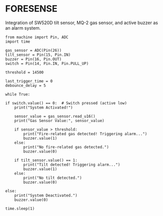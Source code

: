# FORESENSE
Integration of SW520D tilt sensor, MQ-2 gas sensor, and active buzzer as an alarm system.

    from machine import Pin, ADC
    import time
    
    gas_sensor = ADC(Pin(26)) 
    tilt_sensor = Pin(15, Pin.IN)
    buzzer = Pin(16, Pin.OUT)
    switch = Pin(14, Pin.IN, Pin.PULL_UP) 
    
    threshold = 14500 
    
    last_trigger_time = 0
    debounce_delay = 5 

    while True:

    if switch.value() == 0:  # Switch pressed (active low)
        print("System Activated!")
   
        sensor_value = gas_sensor.read_u16()
        print("Gas Sensor Value:", sensor_value)
      
        if sensor_value > threshold:  
            print("Fire-related gas detected! Triggering alarm...")
            buzzer.value(1)  
        else:
            print("No fire-related gas detected.")
            buzzer.value(0)  
       
        if tilt_sensor.value() == 1: 
            print("Tilt detected! Triggering alarm...")
            buzzer.value(1) 
        else:
            print("No tilt detected.")
            buzzer.value(0) 
        
    else:
        print("System Deactivated.")
        buzzer.value(0)  
    
    time.sleep(1)

